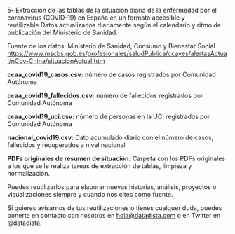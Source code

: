 5- Extracción de las tablas de la situación diaria de la enfermedad por el coronavirus (COVID-19) en España en un formato accesible y reutilizable.Datos actualizados diariamente según el calendario y ritmo de publicación del Ministerio de Sanidad.

Fuente de los datos: Ministerio de Sanidad, Consumo y Bienestar Social https://www.mscbs.gob.es/profesionales/saludPublica/ccayes/alertasActual/nCov-China/situacionActual.htm

**ccaa_covid19_casos.csv:** número de casos registrados por Comunidad Autónoma

**ccaa_covid19_fallecidos.csv:** número de fallecidos registrados por Comunidad Autónoma

**ccaa_covid19_uci.csv:** número de personas en la UCI registrados por Comunidad Autónoma

**nacional_covid19.csv:** Dato acumulado diario con el número de casos, fallecidos y recuperados a nivel nacional

**PDFs originales de resumen de situación:** Carpeta con los PDFs originales a los que se le realiza tareas de extracción de tablas, limpieza y normalización.

Puedes reutilizarlos para elaborar nuevas historias, análisis, proyectos o visualizaciones siempre y cuando nos cites como fuente.

Si quieres avisarnos de tus reutilizaciones o tienes cualquer duda, puedes ponerte en contacto con nosotros en hola@datadista.com o en Twitter en @datadista.
